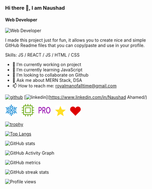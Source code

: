 ### Hi there 👋,  I am Naushad
#### Web Developer
![Web Developer](https://www.gamesreviews.com/wp-content/uploads/2020/03/20170301155447.jpg)

I made this project just for fun, it allows you to create nice and simple GitHub Readme files that you can copy/paste and use in your profile.

Skills:  JS / REACT / JS / HTML / CSS

- 🔭 I’m currently working on project 
- 🌱 I’m currently learning JavaScript 
- 👯 I’m looking to collaborate on Github 
- 💬 Ask me about MERN Stack, DSA 
- 📫 How to reach me: royalmanofalltime@gmail.com 


[<img src='https://cdn.jsdelivr.net/npm/simple-icons@3.0.1/icons/github.svg' alt='github' height='40'>](https://github.com/naushadcom)  [<img src='https://cdn.jsdelivr.net/npm/simple-icons@3.0.1/icons/linkedin.svg' alt='linkedin' height='40'>](https://www.linkedin.com/in/Naushad Ahamed/)  

<a href='https://archiveprogram.github.com/'><img src='https://raw.githubusercontent.com/acervenky/animated-github-badges/master/assets/acbadge.gif' width='40' height='40'></a> <a href='https://docs.github.com/en/developers'><img src='https://raw.githubusercontent.com/acervenky/animated-github-badges/master/assets/devbadge.gif' width='40' height='40'></a> <a href='https://github.com/pricing'><img src='https://raw.githubusercontent.com/acervenky/animated-github-badges/master/assets/pro.gif' width='40' height='40'></a> <a href='https://stars.github.com/'><img src='https://raw.githubusercontent.com/acervenky/animated-github-badges/master/assets/starbadge.gif' width='35' height='35'></a> <a href='https://docs.github.com/en/github/supporting-the-open-source-community-with-github-sponsors'><img src='https://raw.githubusercontent.com/acervenky/animated-github-badges/master/assets/sponsorbadge.gif' width='35' height='35'></a> 

[![trophy](https://github-profile-trophy.vercel.app/?username=naushadcom)](https://github.com/ryo-ma/github-profile-trophy)

[![Top Langs](https://github-readme-stats.vercel.app/api/top-langs/?username=naushadcom)](https://github.com/anuraghazra/github-readme-stats)

![GitHub stats](https://github-readme-stats.vercel.app/api?username=naushadcom&show_icons=true&count_private=true)  

![GitHub Activity Graph](https://activity-graph.herokuapp.com/graph?username=naushadcom)  

![GitHub metrics](https://metrics.lecoq.io/naushadcom)  

![GitHub streak stats](https://github-readme-streak-stats.herokuapp.com/?user=naushadcom)  

![Profile views](https://gpvc.arturio.dev/naushadcom)  
